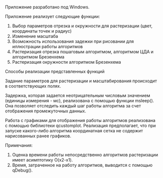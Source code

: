 Приложение разработано под Windows.

Приложение реализует следующие функции:

1. Выбор параметров отрезка и окружности для растеризации (цвет, координаты точек и радиус)
2. Изменение масштаба
3. Возможность использования задежки при рисовании для иллюстрации работы алгоритмов
4. Растеризация отрезка пошаговым алгоритмом, алгоритмом ЦДА и алгоритмом Брезенхема
5. Растеризация окружности алгоритмом Брезенхема

Способы реализации представленных функций

Задание параметров для растеризации и масштабирования происходит в соответствующих полях.

Задержка, которая задается неотрицательным числовым значением (единицы измерения - мс), реализована с помощью функции msleep(). Она позволяет отследить каждый шаг работы алгоритма за счет отображения промежуточных данных. 

Работа с графиками для отображения работы алгоритмов реализована с помощью библиотеки qcustomplot. Реализация предполагает, что при запуске какого-либо алгоритма координатная сетка не содержит нарисованных ранее графиков.

Примечания:
1. Оценка времени работы непосредственно алгоритмов растеризации имеет асимптотику O(x2-x1).
2. Время, затраченное на работу алгоритмов, выводится с помощью qDebug().
